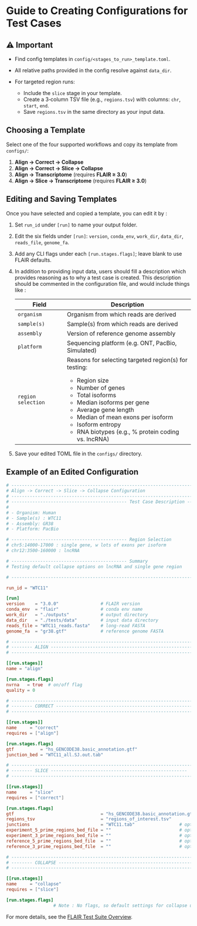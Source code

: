 # Guide to Creating Configurations for Test Cases

## **⚠️** Important

* Find config templates in `config/<stages_to_run>_template.toml`.

* All relative paths provided in the config resolve against `data_dir`.

* For targeted region runs:

  * Include the `slice` stage in your template.
  * Create a 3‑column TSV file (e.g., `regions.tsv`) with columns: `chr`, `start`, `end`.
  * Save `regions.tsv` in the same directory as your input data.

## Choosing a Template

Select one of the four supported workflows and copy its template from `configs/`:

1. **Align → Correct → Collapse**
2. **Align → Correct → Slice → Collapse**
3. **Align → Transcriptome** (requires **FLAIR ≥ 3.0**)
4. **Align → Slice → Transcriptome** (requires **FLAIR ≥ 3.0**)

## Editing and Saving Templates

Once you have selected and copied a template, you can edit it by : 

1. Set `run_id` under `[run]` to name your output folder.
2. Edit the six fields under `[run]`: `version`, `conda_env`, `work_dir`, `data_dir`, `reads_file`, `genome_fa`.
3. Add any CLI flags under each `[run.stages.flags]`; leave blank to use FLAIR defaults.

4. In addition to providing input data, users should fill a description which provides reasoning as to why a test case is created. This description should be commented in the configuration file, and would include things like : 

    | Field              | Description                                                                                                           |
    |--------------------|-----------------------------------------------------------------------------------------------------------------------|
    | `organism`         | Organism from which reads are derived                                                          |
    | `sample(s)`         | Sample(s) from which reads are derived
    | `assembly`         | Version of reference genome assembly                                                                                  |
    | `platform`         | Sequencing platform (e.g. ONT, PacBio, Simulated)                                                                     |
    | `region selection` | Reasons for selecting targeted region(s) for testing:<br><ul><li>Region size</li><li>Number of genes</li><li>Total isoforms</li><li>Median isoforms per gene</li><li>Average gene length</li><li>Median of mean exons per isoform</li><li>Isoform entropy</li><li>RNA biotypes (e.g., % protein coding vs. lncRNA)</li></ul> |

5. Save your edited TOML file in the `configs/` directory.

## Example of an Edited Configuration

```toml
# ------------------------------------------------------------------------------------------------------------
# Align -> Correct -> Slice -> Collapse Configuration
# ------------------------------------------------------------------------------------------------------------
# -------------------------------------------- Test Case Description -----------------------------------------
# 
# - Organism: Human
# - Sample(s) : WTC11
# - Assembly: GR38
# - Platform: PacBio

# -------------------------------------------- Region Selection 
# chr5:14000-17000 : single gene, w lots of exons per isoform
# chr12:3500-160000 : lncRNA

# -------------------------------------------- Summary
# Testing default collapse options on lncRNA and single gene region

# ------------------------------------------------------------------------------------------------------------

run_id = "WTC11"

[run]
version    = "3.0.0"                # FLAIR version
conda_env  = "flair"                # conda env name
work_dir   = "./outputs"            # output directory
data_dir   = "./tests/data"         # input data directory
reads_file = "WTC11_reads.fasta"    # long-read FASTA
genome_fa  = "gr38.gtf"             # reference genome FASTA

# ------------------------------------------------------------------------------------------------------------
# -------- ALIGN ------------------------------------------------------
# ------------------------------------------------------------------------------------------------------------

[[run.stages]]
name = "align"

[run.stages.flags]
nvrna   = true  # on/off flag
quality = 0

# ------------------------------------------------------------------------------------------------------------
# -------- CORRECT ----------------------------------------------------
# ------------------------------------------------------------------------------------------------------------

[[run.stages]]
name     = "correct"
requires = ["align"]

[run.stages.flags]
gtf          = "hs_GENCODE38.basic_annotation.gtf"
junction_bed = "WTC11_all.SJ.out.tab"

# ------------------------------------------------------------------------------------------------------------
# -------- SLICE ----------------------------------------------------
# ------------------------------------------------------------------------------------------------------------

[[run.stages]]
name     = "slice"
requires = ["correct"]

[run.stages.flags]
gtf                                 = "hs_GENCODE38.basic_annotation.gtf"
regions_tsv                         = "regions_of_interest.tsv"
junctions                           = "WTC11.tab"                 # optional
experiment_5_prime_regions_bed_file = ""                          # optional
experiment_3_prime_regions_bed_file = ""                          # optional
reference_5_prime_regions_bed_file  = ""                          # optional
reference_3_prime_regions_bed_file  = ""                          # optional

# ------------------------------------------------------------------------------------------------------------
# -------- COLLAPSE ----------------------------------------------------
# ------------------------------------------------------------------------------------------------------------

[[run.stages]]
name     = "collapse"
requires = ["slice"]

[run.stages.flags]
                  # Note : No flags, so default settings for collapse used
```

For more details, see the [FLAIR Test Suite Overview](./overview.md).
